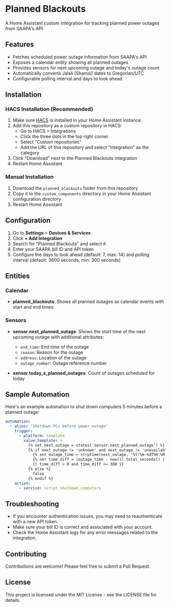 # Planned Blackouts

A Home Assistant custom integration for tracking planned power outages from SAAPA's API.

## Features

- Fetches scheduled power outage information from SAAPA's API
- Exposes a calendar entity showing all planned outages
- Provides sensors for next upcoming outage and today's outage count
- Automatically converts Jalali (Shamsi) dates to Gregorian/UTC
- Configurable polling interval and days to look ahead

## Installation

### HACS Installation (Recommended)

1. Make sure [HACS](https://hacs.xyz/) is installed in your Home Assistant instance.
2. Add this repository as a custom repository in HACS:
   - Go to HACS > Integrations
   - Click the three dots in the top right corner
   - Select "Custom repositories"
   - Add the URL of this repository and select "Integration" as the category
3. Click "Download" next to the Planned Blackouts integration
4. Restart Home Assistant

### Manual Installation

1. Download the `planned_blackouts` folder from this repository
2. Copy it to the `custom_components` directory in your Home Assistant configuration directory
3. Restart Home Assistant

## Configuration

1. Go to **Settings** > **Devices & Services**
2. Click **+ Add Integration**
3. Search for "Planned Blackouts" and select it
4. Enter your SAAPA bill ID and API token
5. Configure the days to look ahead (default: 7, max: 14) and polling interval (default: 3600 seconds, min: 300 seconds)

## Entities

### Calendar

- **planned_blackouts**: Shows all planned outages as calendar events with start and end times

### Sensors

- **sensor.next_planned_outage**: Shows the start time of the next upcoming outage with additional attributes:
  - `end_time`: End time of the outage
  - `reason`: Reason for the outage
  - `address`: Location of the outage
  - `outage_number`: Outage reference number

- **sensor.today_s_planned_outages**: Count of outages scheduled for today

## Sample Automation

Here's an example automation to shut down computers 5 minutes before a planned outage:

```yaml
automation:
  - alias: "Shutdown PCs before power outage"
    trigger:
      - platform: template
        value_template: >
          {% set next_outage = states('sensor.next_planned_outage') %}
          {% if next_outage != 'unknown' and next_outage != 'unavailable' %}
            {% set outage_time = strptime(next_outage, '%Y-%m-%dT%H:%M:%S%z') %}
            {% set time_diff = (outage_time - now()).total_seconds() | int %}
            {{ time_diff > 0 and time_diff <= 300 }}
          {% else %}
            false
          {% endif %}
    action:
      - service: script.shutdown_computers
```

## Troubleshooting

- If you encounter authentication issues, you may need to reauthenticate with a new API token.
- Make sure your bill ID is correct and associated with your account.
- Check the Home Assistant logs for any error messages related to the integration.

## Contributing

Contributions are welcome! Please feel free to submit a Pull Request.

## License

This project is licensed under the MIT License - see the LICENSE file for details.
